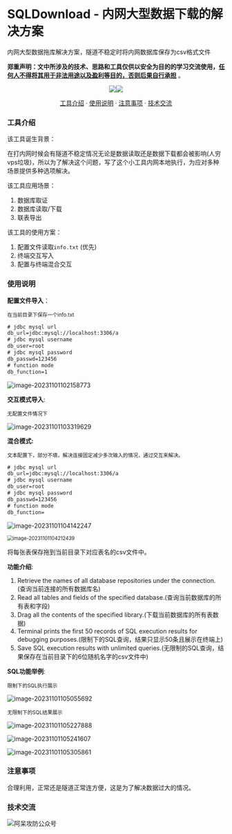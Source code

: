 # SQLDownload - 内网大型数据下载的解决方案

内网大型数据拖库解决方案，隧道不稳定时将内网数据库保存为csv格式文件

**郑重声明：文中所涉及的技术、思路和工具仅供以安全为目的的学习交流使用，<u>任何人不得将其用于非法用途以及盈利等目的，否则后果自行承担</u>** 。

<p align="center"><a href="https://opensource.org/licenses/MIT"><img src="https://img.shields.io/badge/license-MIT-_red.svg"></a><a href="https://github.com/z-bool/SQLDownload"><img  src="https://goreportcard.com/badge/github.com/projectdiscovery/httpx"></a></p>

<p align="center"><a href="#install">工具介绍</a> · <a href="#tall">使用说明</a> · <a href="#notice">注意事项</a> · <a href="#communicate">技术交流</a></p>

<div id="install"></div>

<h3>工具介绍</h3>

该工具诞生背景：

在打内网时候会有隧道不稳定情况无论是数据读取还是数据下载都会被影响(人穷vps垃圾)，所以为了解决这个问题，写了这个小工具内网本地执行，为应对多种场景提供多种选项解决。

该工具应用场景：

1. 数据库取证
2. 数据库读取/下载
3. 联表导出

该工具的使用方案：

1. 配置文件读取`info.txt` (优先)
2. 终端交互写入
3. 配置与终端混合交互

<div id= "tall"></div>

<h3>使用说明</h3>

**配置文件导入**：

<small>在当前目录下保存一个info.txt</small>

```txt
# jdbc mysql url
db_url=jdbc:mysql://localhost:3306/a
# jdbc mysql username
db_user=root
# jdbc mysql password
db_passwd=123456
# function mode
db_function=1
```

![image-20231101102158773](https://cdn.jsdelivr.net/gh/z-bool/images@master/img/image-20231101102158773.png)

**交互模式导入**:

<small>无配置文件情况下</small>

![image-20231101103319629](https://cdn.jsdelivr.net/gh/z-bool/images@master/img/image-20231101103319629.png)

**混合模式:**

<small>文本配置下，部分不填，解决连接固定减少多次输入的情况，通过交互来解决。</small>

```txt
# jdbc mysql url
db_url=jdbc:mysql://localhost:3306/a
# jdbc mysql username
db_user=root
# jdbc mysql password
db_passwd=123456
# function mode
db_function=
```

![image-20231101104142247](https://cdn.jsdelivr.net/gh/z-bool/images@master/img/image-20231101104142247.png)

<img src="https://cdn.jsdelivr.net/gh/z-bool/images@master/img/image-20231101104212439.png" alt="image-20231101104212439" style="zoom: 80%;" />

将每张表保存拖到当前目录下对应表名的csv文件中。

**功能介绍**:

1. Retrieve the names of all database repositories under the connection. (查询当前连接的所有数据库名)
2. Read all tables and fields of the specified database.(查询当前数据库的所有表和字段)
3. Drag all the contents of the specified library.(下载当前数据库的所有表数据)
4. Terminal prints the first 50 records of SQL execution results for debugging purposes.(限制下的SQL查询，结果只显示50条且展示在终端上)
5. Save SQL execution results with unlimited queries.(无限制的SQL查询，结果保存在当前目录下的6位随机名字的csv文件中)

**SQL功能举例**:

<small>限制下的SQL执行展示</small>

![image-20231101105055692](https://cdn.jsdelivr.net/gh/z-bool/images@master/img/image-20231101105055692.png)

<small>无限制下的SQL结果展示</small>

![image-20231101105227888](https://cdn.jsdelivr.net/gh/z-bool/images@master/img/image-20231101105227888.png)

![image-20231101105241607](https://cdn.jsdelivr.net/gh/z-bool/images@master/img/image-20231101105241607.png)

![image-20231101105305861](https://cdn.jsdelivr.net/gh/z-bool/images@master/img/image-20231101105305861.png)

<div id="notice"></div>

<h3>注意事项</h3>

合理利用，正常还是隧道正常连方便，这是为了解决数据过大的情况。

<div id="communicate"></div>

<h3>技术交流</h3>

<img src="https://cdn.jsdelivr.net/gh/z-bool/images@master/img/qrcode_for_gh_c90beef1e2e7_258.jpg" alt="阿呆攻防公众号" style="zoom:100%;" />

